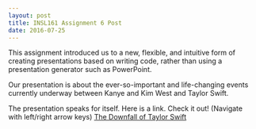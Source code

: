 ```yaml
---
layout: post
title: INSL161 Assignment 6 Post
date: 2016-07-25
---
```


This assignment introduced us to a new, flexible, and intuitive form of creating presentations based on writing code, rather than using
a presentation generator such as PowerPoint.

Our presentation is about the ever-so-important and life-changing events currently underway between Kanye and Kim West and Taylor Swift.

The presentation speaks for itself. Here is a link. Check it out! (Navigate with left/right arrow keys)
[The Downfall of Taylor Swift](https://dariseejr.github.io/task-6-be-presentable/#/)
